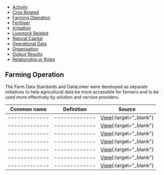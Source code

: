 <ul class="sub-menu">
  <li class="menu-item"><a href="#">Activity</a></li>
  <li class="menu-item"><a href="#">Crop Related</a></li>
  <li class="menu-item active"><a href="#">Farming Operation</a></li>
  <li class="menu-item"><a href="#">Fertiliser</a></li>
  <li class="menu-item"><a href="#">Irrigation</a></li>
  <li class="menu-item"><a href="#">Livestock Related</a></li>
  <li class="menu-item"><a href="#">Natural Capital</a></li>
  <li class="menu-item"><a href="#">Operational Data</a></li>
  <li class="menu-item"><a href="#">Organisation</a></li>
  <li class="menu-item"><a href="#">Output Results</a></li>
  <li class="menu-item"><a href="#">Relationship or Roles</a></li>      
</ul>
<h2 id="datalinker">Farming Operation</h2>
<p>The Farm Data Standards and DataLinker were developed as separate initiatives to help agricultural data be more accessible for 
farmers and to be used more effectively by solution and service providers.</p>

| Common name  | Definition | Source |
| ------------- | ------------- | ------------- |
| ------------- | ------------- | [View](){:target="_blank"} |
| ------------- | ------------- | [View](){:target="_blank"} |
| ------------- | ------------- | [View](){:target="_blank"} |
| ------------- | ------------- | [View](){:target="_blank"} |
| ------------- | ------------- | [View](){:target="_blank"} |
| ------------- | ------------- | [View](){:target="_blank"} |
| ------------- | ------------- | [View](){:target="_blank"} |
